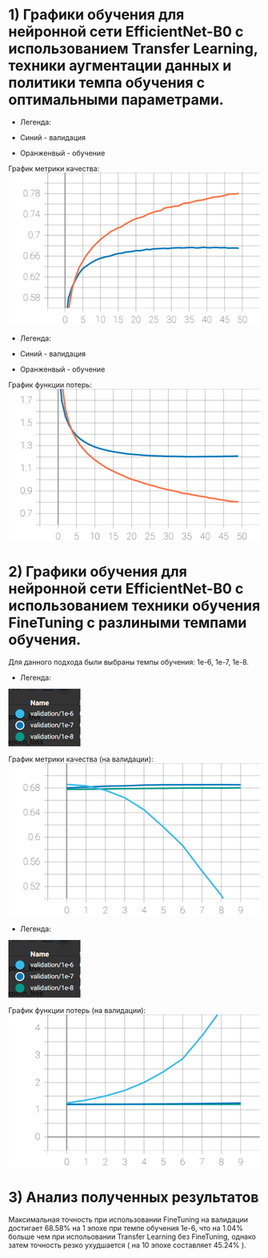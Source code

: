 # 1) Графики обучения для нейронной сети EfficientNet-B0 с использованием Transfer Learning, техники аугментации данных и политики темпа обучения с оптимальными параметрами.

  - Легенда:

  - Синий - валидация
  - Оранженвый - обучение
  
   График метрики качества:
   ![SVG example](./Images/epoch_categorical_accuracy(19).svg)

  - Легенда:

  - Синий - валидация
  - Оранженвый - обучение

  График функции потерь:
   ![SVG example](./Images/epoch_loss(20).svg)

# 2) Графики обучения для нейронной сети EfficientNet-B0 с использованием техники обучения FineTuning c разлиными темпами обучения. 
   
   Для данного подхода были выбраны темпы обучения: 1е-6, 1е-7, 1е-8.
   
  - Легенда:

   ![](./Images/val_acc.png)
  
   График метрики качества (на валидации):
   ![SVG example](./Images/epoch_categorical_accuracy(20).svg)
   
   - Легенда:

  ![](./Images/val_acc.png)

  График функции потерь (на валидации):
   ![SVG example](./Images/epoch_loss(21).svg)
   
   
# 3) Анализ полученных результатов

   Максимальная точность при использовании FineTuning на валидации достигает 68.58% на 1 эпохе при темпе обучения 1e-6, что на 1.04% больше чем при испольовании Transfer Learning без FineTuning, однако затем точность резко ухудшается ( на 10 эпохе составляет  45.24% ).

